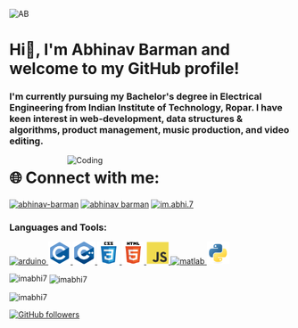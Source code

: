 ![AB](https://github.com/imabhi7/imabhi7/assets/119751421/c6e485ca-bf30-4120-b0d1-e088bb196af5)

<h1>Hi👋, I'm Abhinav Barman and welcome to my GitHub profile!</h1>
<h3>I'm currently pursuing my Bachelor's degree in Electrical Engineering from Indian Institute of Technology, Ropar. I have keen interest in web-development, data structures & algorithms, product management, music production, and video editing.</h3>

<img align="right" alt="Coding" width="400" src="https://media.tenor.com/3bTxZ4HdrysAAAAd/pixels-neon.gif">

# 🌐 Connect with me:
<p align="left">
<a href="https://linkedin.com/in/abhinav-barman" target="blank"><img align="center" src="https://raw.githubusercontent.com/rahuldkjain/github-profile-readme-generator/master/src/images/icons/Social/linked-in-alt.svg" alt="abhinav-barman" height="30" width="40" /></a>
<a href="https://fb.com/abhinav barman" target="blank"><img align="center" src="https://raw.githubusercontent.com/rahuldkjain/github-profile-readme-generator/master/src/images/icons/Social/facebook.svg" alt="abhinav barman" height="30" width="40" /></a>
<a href="https://instagram.com/im.abhi.7" target="blank"><img align="center" src="https://raw.githubusercontent.com/rahuldkjain/github-profile-readme-generator/master/src/images/icons/Social/instagram.svg" alt="im.abhi.7" height="30" width="40" /></a>
</p>

<h3 align="left">Languages and Tools:</h3>
<p align="left"> <a href="https://www.arduino.cc/" target="_blank" rel="noreferrer"> <img src="https://cdn.worldvectorlogo.com/logos/arduino-1.svg" alt="arduino" width="40" height="40"/> </a> <a href="https://www.cprogramming.com/" target="_blank" rel="noreferrer"> <img src="https://raw.githubusercontent.com/devicons/devicon/master/icons/c/c-original.svg" alt="c" width="40" height="40"/> </a> <a href="https://www.w3schools.com/cpp/" target="_blank" rel="noreferrer"> <img src="https://raw.githubusercontent.com/devicons/devicon/master/icons/cplusplus/cplusplus-original.svg" alt="cplusplus" width="40" height="40"/> </a> <a href="https://www.w3schools.com/css/" target="_blank" rel="noreferrer"> <img src="https://raw.githubusercontent.com/devicons/devicon/master/icons/css3/css3-original-wordmark.svg" alt="css3" width="40" height="40"/> </a> <a href="https://www.w3.org/html/" target="_blank" rel="noreferrer"> <img src="https://raw.githubusercontent.com/devicons/devicon/master/icons/html5/html5-original-wordmark.svg" alt="html5" width="40" height="40"/> </a> <a href="https://developer.mozilla.org/en-US/docs/Web/JavaScript" target="_blank" rel="noreferrer"> <img src="https://raw.githubusercontent.com/devicons/devicon/master/icons/javascript/javascript-original.svg" alt="javascript" width="40" height="40"/> </a> <a href="https://www.mathworks.com/" target="_blank" rel="noreferrer"> <img src="https://upload.wikimedia.org/wikipedia/commons/2/21/Matlab_Logo.png" alt="matlab" width="40" height="40"/> </a> <a href="https://www.python.org" target="_blank" rel="noreferrer"> <img src="https://raw.githubusercontent.com/devicons/devicon/master/icons/python/python-original.svg" alt="python" width="40" height="40"/> </a> </p>

<p><img align="left" src="https://github-readme-stats.vercel.app/api/top-langs?username=imabhi7&show_icons=true&locale=en&layout=compact" alt="imabhi7" /></p>

<p>&nbsp;<img align="center" src="https://github-readme-stats.vercel.app/api?username=imabhi7&show_icons=true&locale=en" alt="imabhi7" /></p>

<p><img align="center" src="https://github-readme-streak-stats.herokuapp.com/?user=imabhi7&" alt="imabhi7" /></p>

[![GitHub followers](https://img.shields.io/github/followers/imabhi7.svg?style=social&label=Follow)](https://github.com/imabhi7?tab=followers)
